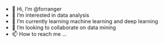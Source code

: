 - 👋 Hi, I’m @forranger
- 👀 I’m interested in data analysis
- 🌱 I’m currently learning machine learning and deep learning
- 💞️ I’m looking to collaborate on data mining
- 📫 How to reach me ...

<!---
forranger/forranger is a ✨ special ✨ repository because its `README.md` (this file) appears on your GitHub profile.
You can click the Preview link to take a look at your changes.
--->

